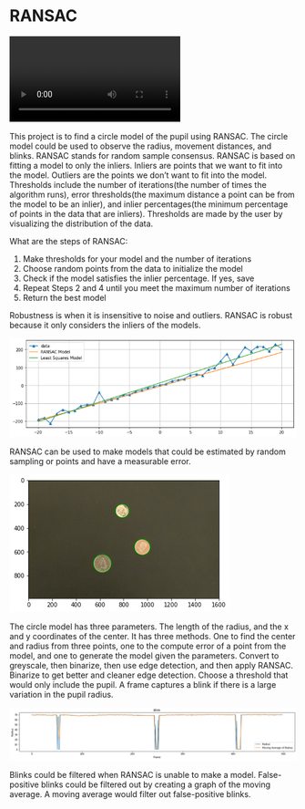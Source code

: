 # RANSAC

![](Eye-Video-with-RANSAC.mp4)

This project is to find a circle model of the pupil using RANSAC. The circle 
model could be used to observe the radius, movement distances, and blinks. 
RANSAC stands for random sample consensus. RANSAC is based on fitting a 
model to only the inliers. Inliers are points that we want to fit into the 
model. Outliers are the points we don’t want to fit into the model. 
Thresholds include the number of iterations(the number of times the 
algorithm runs), error thresholds(the maximum distance a point can be from 
the model to be an inlier), and inlier percentages(the minimum percentage of 
points in the data that are inliers). Thresholds are made by the user by 
visualizing the distribution of the data. 

What are the steps of RANSAC:
1. Make thresholds for your model and the number of iterations
2. Choose random points from the data to initialize the model
3. Check if the model satisfies the inlier percentage. If yes, save
4. Repeat Steps 2 and 4 until you meet the maximum number of iterations
5. Return the best model

Robustness is when it is insensitive to noise and outliers. RANSAC is robust 
because it only considers the inliers of the models.

![](RANSAC-model-vs-Least-Squares-model.png)

RANSAC can be used to make models that could be estimated by random sampling 
or points and have a measurable error. 

![](Coins-RANSAC.png)

The circle model has three parameters. The length of the radius, and the x 
and y coordinates of the center. It has three methods. One to find the 
center and radius from three points, one to the compute error of a point 
from the model, and one to generate the model given the parameters.
Convert to greyscale, then binarize, then use edge detection, and then apply 
RANSAC.
Binarize to get better and cleaner edge detection. Choose a threshold that 
would only include the pupil.
A frame captures a blink if there is a large variation in the pupil radius. 

![](Radius-of-Eye-Graph.png)

Blinks could be filtered when RANSAC is unable to make a model. False-
positive blinks could be filtered out by creating a graph of the moving 
average. A moving average would filter out false-positive blinks. 
